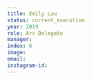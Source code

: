 ```yaml
---
title: Emily Lau
status: current_executive
year: 2019
role: Arc Delegate
manager: 
index: 6
image: 
email: 
instagram-id: 
---
```

